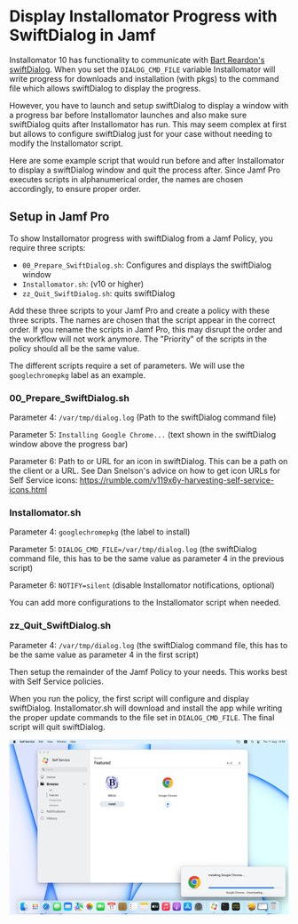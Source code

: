 # Display Installomator Progress with SwiftDialog in Jamf

Installomator 10 has functionality to communicate with [Bart Reardon's swiftDialog](https://github.com/bartreardon/swiftDialog). When you set the `DIALOG_CMD_FILE` variable Installomator will write progress for downloads and installation (with pkgs) to the command file which allows swiftDialog to display the progress.

However, you have to launch and setup swiftDialog to display a window with a progress bar before Installomator launches and also make sure swiftDialog quits after Installomator has run. This may seem complex at first but allows to configure swiftDialog just for your case without needing to modify the Installomator script.

Here are some example script that would run before and after Installomator to display a swiftDialog window and quit the process after. Since Jamf Pro executes scripts in alphanumerical order, the names are chosen accordingly, to ensure proper order.

## Setup in Jamf Pro

To show Installomator progress with swiftDialog from a Jamf Policy, you require three scripts:

- `00_Prepare_SwiftDialog.sh`: Configures and displays the swiftDialog window
- `Installomator.sh`: (v10 or higher)
- `zz_Quit_SwiftDialog.sh`: quits swiftDialog

Add these three scripts to your Jamf Pro and create a policy with these three scripts. The names are chosen that the script appear in the correct order. If you rename the scripts in Jamf Pro, this may disrupt the order and the workflow will not work anymore. The "Priority" of the scripts in the policy should all be the same value.

The different scripts require a set of parameters. We will use the `googlechromepkg` label as an example.

### 00_Prepare_SwiftDialog.sh

Parameter 4: `/var/tmp/dialog.log` (Path to the swiftDialog command file)

Parameter 5: `Installing Google Chrome...` (text shown in the swiftDialog window above the progress bar)

Parameter 6: Path to or URL for an icon in swiftDialog. This can be a path on the client or a URL. See Dan Snelson's advice on how to get icon URLs for Self Service icons: https://rumble.com/v119x6y-harvesting-self-service-icons.html

### Installomator.sh

Parameter 4: `googlechromepkg` (the label to install)

Parameter 5: `DIALOG_CMD_FILE=/var/tmp/dialog.log` (the swiftDialog command file, this has to be the same value as parameter 4 in the previous script)

Parameter 6: `NOTIFY=silent` (disable Installomator notifications, optional)

You can add more configurations to the Installomator script when needed.

### zz_Quit_SwiftDialog.sh

Parameter 4: `/var/tmp/dialog.log` (the swiftDialog command file, this has to be the same value as parameter 4 in the first script)

Then setup the remainder of the Jamf Policy to your needs. This works best with Self Service policies.

When you run the policy, the first script will configure and display swiftDialog. Installomator.sh will download and install the app while writing the proper update commands to the file set in `DIALOG_CMD_FILE`. The final script will quit swiftDialog.

![](SelfServiceProgress.png)

